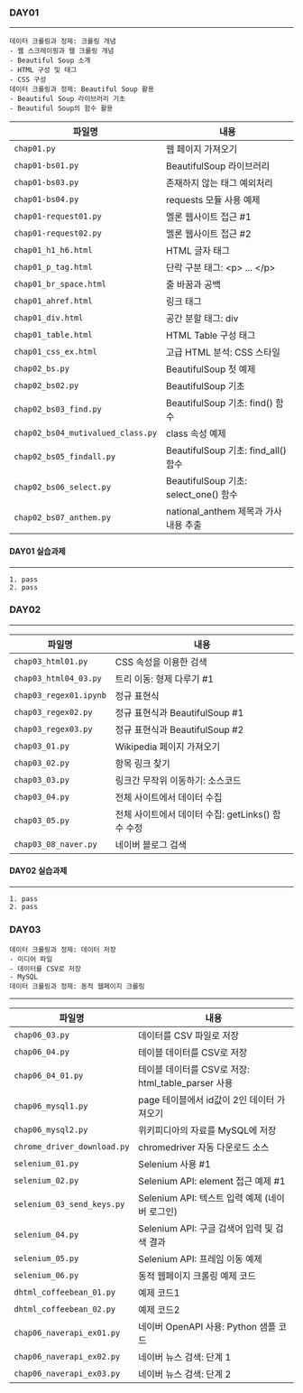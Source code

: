 ### DAY01
___
    데이터 크롤링과 정제: 크롤링 개념
    - 웹 스크레이핑과 웹 크롤링 개념
    - Beautiful Soup 소개
    - HTML 구성 및 태그
    - CSS 구성
    데이터 크롤링과 정제: Beautiful Soup 활용
    - Beautiful Soup 라이브러리 기초
    - Beautiful Soup의 함수 활용

|파일명|내용|
|---|---|
|`chap01.py`|웹 페이지 가져오기|
|`chap01-bs01.py`|BeautifulSoup 라이브러리|
|`chap01-bs03.py`|존재하지 않는 태그 예외처리|
|`chap01-bs04.py`|requests 모듈 사용 예제|
|`chap01-request01.py`|멜론 웹사이트 접근 #1|
|`chap01-request02.py`|멜론 웹사이트 접근 #2|
|`chap01_h1_h6.html`|HTML 글자 태그|
|`chap01_p_tag.html`|단락 구분 태그: \<p> ... \</p>|
|`chap01_br_space.html`|줄 바꿈과 공백|
|`chap01_ahref.html`|링크 태그|
|`chap01_div.html`|공간 분할 태그: div|
|`chap01_table.html`|HTML Table 구성 태그|
|`chap01_css_ex.html`|고급 HTML 분석: CSS 스타일|
|`chap02_bs.py`|BeautifulSoup 첫 예제|
|`chap02_bs02.py`|BeautifulSoup 기초|
|`chap02_bs03_find.py`|BeautifulSoup 기초: find() 함수|
|`chap02_bs04_mutivalued_class.py`|class 속성 예제|
|`chap02_bs05_findall.py`|BeautifulSoup 기초: find_all() 함수|
|`chap02_bs06_select.py`|BeautifulSoup 기초: select_one() 함수|
|`chap02_bs07_anthem.py`|national_anthem 제목과 가사 내용 추출|

#### DAY01 실습과제
___
    1. pass
    2. pass

### DAY02
___
|파일명|내용|
|---|---|
|`chap03_html01.py`|CSS 속성을 이용한 검색|
|`chap03_html04_03.py`|트리 이동: 형제 다루기 #1|
|`chap03_regex01.ipynb`|정규 표현식|
|`chap03_regex02.py`|정규 표현식과 BeautifulSoup #1|
|`chap03_regex03.py`|정규 표현식과 BeautifulSoup #2|
|`chap03_01.py`|Wikipedia 페이지 가져오기|
|`chap03_02.py`|항목 링크 찾기|
|`chap03_03.py`|링크간 무작위 이동하기: 소스코드|
|`chap03_04.py`|전체 사이트에서 데이터 수집|
|`chap03_05.py`|전체 사이트에서 데이터 수집: getLinks() 함수 수정|
|`chap03_08_naver.py`|네이버 블로그 검색|

#### DAY02 실습과제
___
    1. pass
    2. pass

### DAY03
    데이터 크롤링과 정제: 데이터 저장
    - 미디어 파일
    - 데이터를 CSV로 저장
    - MySQL
    데이터 크롤링과 정제: 동적 웹페이지 크롤링

___
|파일명|내용|
|---|---|
|`chap06_03.py`|데이터를 CSV 파일로 저장|
|`chap06_04.py`|테이블 데이터를 CSV로 저장|
|`chap06_04_01.py`|테이블 데이터를 CSV로 저장: html_table_parser 사용|
|`chap06_mysql1.py`|page 테이블에서 id값이 2인 데이터 가져오기|
|`chap06_mysql2.py`|위키피디아의 자료를 MySQL에 저장|
|`chrome_driver_download.py`|chromedriver 자동 다운로드 소스|
|`selenium_01.py`|Selenium 사용 #1|
|`selenium_02.py`|Selenium API: element 접근 예제 #1|
|`selenium_03_send_keys.py`|Selenium API: 텍스트 입력 예제 (네이버 로그인)|
|`selenium_04.py`|Selenium API: 구글 검색어 입력 및 검색 결과|
|`selenium_05.py`|Selenium API: 프레임 이동 예제|
|`selenium_06.py`|동적 웹페이지 크롤링 예제 코드|
|`dhtml_coffeebean_01.py`|예제 코드1|
|`dhtml_coffeebean_02.py`|예제 코드2|
|`chap06_naverapi_ex01.py`|네이버 OpenAPI 사용: Python 샘플 코드|
|`chap06_naverapi_ex02.py`|네이버 뉴스 검색: 단계 1|
|`chap06_naverapi_ex03.py`|네이버 뉴스 검색: 단계 2|
